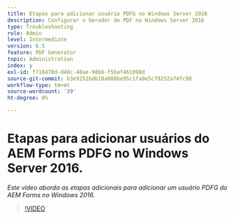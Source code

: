 ```yaml
---
title: Etapas para adicionar usuário PDFG no Windows Server 2016
description: Configurar o Gerador de PDF no Windows Server 2016
type: Troubleshooting
role: Admin
level: Intermediate
version: 6.5
feature: PDF Generator
topic: Administration
index: y
exl-id: f718470d-d48c-48ae-98b6-f5baf461098d
source-git-commit: b3e9251bdb18a008be95c1fa9e5c79252a74fc98
workflow-type: tm+mt
source-wordcount: '39'
ht-degree: 0%

---
```


# Etapas para adicionar usuários do AEM Forms PDFG no Windows Server 2016.

*Este vídeo aborda as etapas adicionais para adicionar um usuário PDFG do AEM Forms no Windows 2016.*

>[!VIDEO](https://video.tv.adobe.com/v/335479?quality=12&learn=on)
